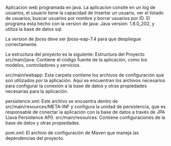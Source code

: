 Aplicacion web programada en java. La aplicacion consite en un log de usuarios, el usuario tiene la capacidad de Insertar un usuario, ver el listado de usuarios, buscar usuarios por nombre y borrar usuarios por ID. El programa esta hecho con la version de java: Java version: 1.8.0_202, y utiliza la base de datos sql.

La version de jboss deve ser jboss-eap-7.4 para que despliegue correctamente.

La estructura del proyecto es la siguiente: Estructura del Proyecto src/main/java: Contiene el código fuente de la aplicación, como los modelos, controladores y servicios.

src/main/webapp: Esta carpeta contiene los archivos de configuración que son utilizados por la aplicación. Aquí se encuentran los archivos necesarios para configurar la conexión a la base de datos y otras propiedades necesarias para la aplicación.

persistence.xml: Este archivo se encuentra dentro de src/main/resources/META-INF y configura la unidad de persistencia, que es responsable de conectar la aplicación con la base de datos a través de JPA (Java Persistence API).
src/main/resources: Contiene configuraciones de la base de datos y otras propiedades.

pom.xml: El archivo de configuración de Maven que maneja las dependencias del proyecto.
